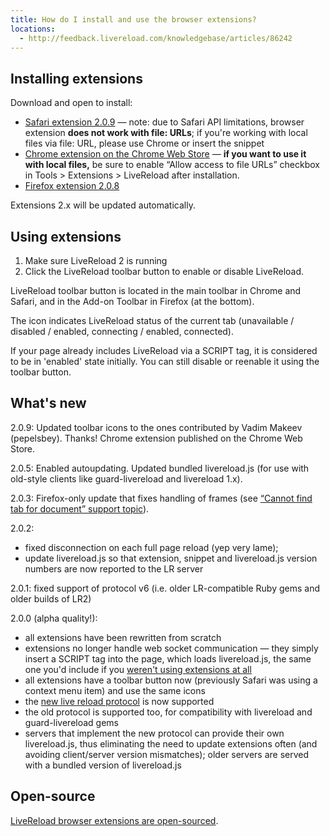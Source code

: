 ```yaml
---
title: How do I install and use the browser extensions?
locations:
  - http://feedback.livereload.com/knowledgebase/articles/86242
---
```


## Installing extensions

Download and open to install:

*   [Safari extension 2.0.9](http://download.livereload.com/2.0.9/LiveReload-2.0.9.safariextz) — note: due to Safari API limitations, browser extension **does not work with file: URLs**; if you're working with local files via file: URL, please use Chrome or insert the snippet
*   [Chrome extension on the Chrome Web Store](https://chrome.google.com/webstore/detail/livereload/jnihajbhpnppcggbcgedagnkighmdlei) — **if you want to use it with local files,** be sure to enable “Allow access to file URLs” checkbox in Tools &gt; Extensions &gt; LiveReload after installation.
*   [Firefox extension 2.0.8](http://download.livereload.com/2.0.8/LiveReload-2.0.8.xpi)

Extensions 2.x will be updated automatically.

## Using extensions

1.  Make sure LiveReload 2 is running
2.  Click the LiveReload toolbar button to enable or disable LiveReload.

LiveReload toolbar button is located in the main toolbar in Chrome and Safari, and in the Add-on Toolbar in Firefox (at the bottom).

The icon indicates LiveReload status of the current tab (unavailable / disabled / enabled, connecting / enabled, connected).

If your page already includes LiveReload via a SCRIPT tag, it is considered to be in 'enabled' state initially. You can still disable or reenable it using the toolbar button.

## What's new

2.0.9: Updated toolbar icons to the ones contributed by Vadim Makeev (pepelsbey). Thanks! Chrome extension published on the Chrome Web Store.

2.0.5: Enabled autoupdating. Updated bundled livereload.js (for use with old-style clients like guard-livereload and livereload 1.x).

2.0.3: Firefox-only update that fixes handling of frames (see [“Cannot find tab for document” support topic](http://help.livereload.com/discussions/problems/97-cannot-find-tab-for-document-error-in-firefox)).

2.0.2:

*   fixed disconnection on each full page reload (yep very lame);
*   update livereload.js so that extension, snippet and livereload.js version numbers are now reported to the LR server

2.0.1: fixed support of protocol v6 (i.e. older LR-compatible Ruby gems and older builds of LR2)

2.0.0 (alpha quality!):

*   all extensions have been rewritten from scratch
*   extensions no longer handle web socket communication —&nbsp;they simply insert a SCRIPT tag into the page, which loads livereload.js, the same one you'd include if you [weren't using extensions at all](http://help.livereload.com/kb/general-use/using-livereload-without-browser-extensions)
*   all extensions have a toolbar button now (previously Safari was using a context menu item) and use the same icons
*   the [new live reload protocol](http://help.livereload.com/kb/ecosystem/livereload-protocol) is now supported
*   the old protocol is supported too, for compatibility with livereload and guard-livereload gems
*   servers that implement the new protocol can provide their own livereload.js, thus eliminating the need to update extensions often (and avoiding client/server version mismatches); older servers are served with a bundled version of livereload.js

## Open-source

[LiveReload browser extensions are open-sourced](http://help.livereload.com/kb/ecosystem/open-source).